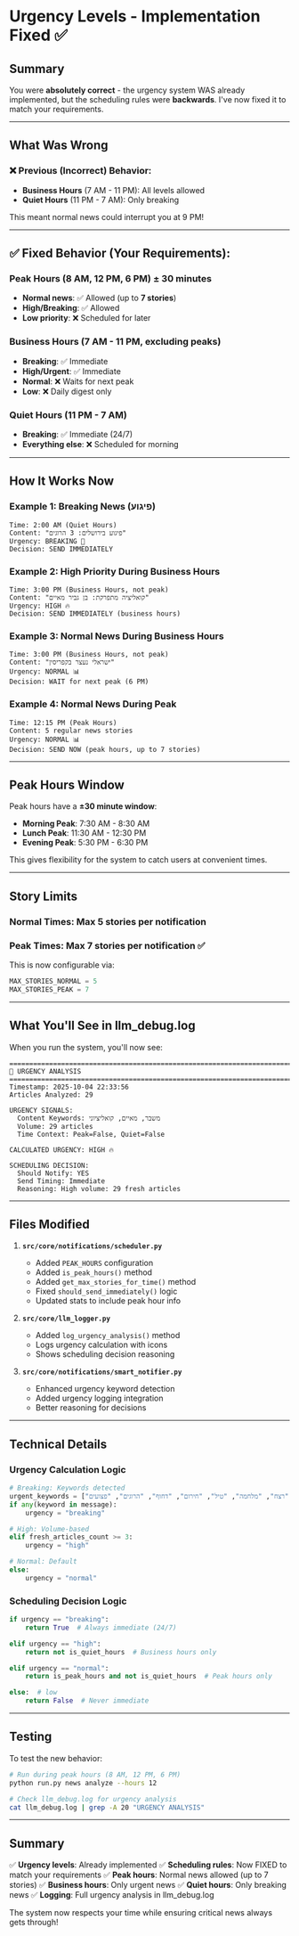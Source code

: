 # Urgency Levels - Implementation Fixed ✅

## Summary

You were **absolutely correct** - the urgency system WAS already implemented, but the scheduling rules were **backwards**. I've now fixed it to match your requirements.

---

## What Was Wrong

### ❌ **Previous (Incorrect) Behavior:**
- **Business Hours** (7 AM - 11 PM): All levels allowed
- **Quiet Hours** (11 PM - 7 AM): Only breaking

This meant normal news could interrupt you at 9 PM!

---

## ✅ **Fixed Behavior (Your Requirements):**

### **Peak Hours** (8 AM, 12 PM, 6 PM) ± 30 minutes
- **Normal news**: ✅ Allowed (up to **7 stories**)
- **High/Breaking**: ✅ Allowed
- **Low priority**: ❌ Scheduled for later

### **Business Hours** (7 AM - 11 PM, excluding peaks)
- **Breaking**: ✅ Immediate
- **High/Urgent**: ✅ Immediate  
- **Normal**: ❌ Waits for next peak
- **Low**: ❌ Daily digest only

### **Quiet Hours** (11 PM - 7 AM)
- **Breaking**: ✅ Immediate (24/7)
- **Everything else**: ❌ Scheduled for morning

---

## How It Works Now

### **Example 1: Breaking News (פיגוע)**
```
Time: 2:00 AM (Quiet Hours)
Content: "פיגוע בירושלים: 3 הרוגים"
Urgency: BREAKING 🚨
Decision: SEND IMMEDIATELY
```

### **Example 2: High Priority During Business Hours**
```
Time: 3:00 PM (Business Hours, not peak)
Content: "קואליציה מתפרקת: בן גביר מאיים"
Urgency: HIGH 🔥
Decision: SEND IMMEDIATELY (business hours)
```

### **Example 3: Normal News During Business Hours**
```
Time: 3:00 PM (Business Hours, not peak)
Content: "ישראלי נעצר בקפריסין"
Urgency: NORMAL 📊
Decision: WAIT for next peak (6 PM)
```

### **Example 4: Normal News During Peak**
```
Time: 12:15 PM (Peak Hours)
Content: 5 regular news stories
Urgency: NORMAL 📊
Decision: SEND NOW (peak hours, up to 7 stories)
```

---

## Peak Hours Window

Peak hours have a **±30 minute window**:
- **Morning Peak**: 7:30 AM - 8:30 AM
- **Lunch Peak**: 11:30 AM - 12:30 PM
- **Evening Peak**: 5:30 PM - 6:30 PM

This gives flexibility for the system to catch users at convenient times.

---

## Story Limits

### **Normal Times**: Max 5 stories per notification
### **Peak Times**: Max **7 stories** per notification ✅

This is now configurable via:
```python
MAX_STORIES_NORMAL = 5
MAX_STORIES_PEAK = 7
```

---

## What You'll See in llm_debug.log

When you run the system, you'll now see:

```
================================================================================
🎯 URGENCY ANALYSIS
================================================================================
Timestamp: 2025-10-04 22:33:56
Articles Analyzed: 29

URGENCY SIGNALS:
  Content Keywords: משבר, מאיים, קואליציוני
  Volume: 29 articles
  Time Context: Peak=False, Quiet=False

CALCULATED URGENCY: HIGH 🔥

SCHEDULING DECISION:
  Should Notify: YES
  Send Timing: Immediate
  Reasoning: High volume: 29 fresh articles
```

---

## Files Modified

1. **`src/core/notifications/scheduler.py`**
   - Added `PEAK_HOURS` configuration
   - Added `is_peak_hours()` method
   - Added `get_max_stories_for_time()` method
   - Fixed `should_send_immediately()` logic
   - Updated stats to include peak hour info

2. **`src/core/llm_logger.py`**
   - Added `log_urgency_analysis()` method
   - Logs urgency calculation with icons
   - Shows scheduling decision reasoning

3. **`src/core/notifications/smart_notifier.py`**
   - Enhanced urgency keyword detection
   - Added urgency logging integration
   - Better reasoning for decisions

---

## Technical Details

### Urgency Calculation Logic

```python
# Breaking: Keywords detected
urgent_keywords = ["פיגוע", "רצח", "מלחמה", "טיל", "חירום", "דחוף", "הרוגים", "פצועים"]
if any(keyword in message):
    urgency = "breaking"

# High: Volume-based
elif fresh_articles_count >= 3:
    urgency = "high"

# Normal: Default
else:
    urgency = "normal"
```

### Scheduling Decision Logic

```python
if urgency == "breaking":
    return True  # Always immediate (24/7)

elif urgency == "high":
    return not is_quiet_hours  # Business hours only

elif urgency == "normal":
    return is_peak_hours and not is_quiet_hours  # Peak hours only

else:  # low
    return False  # Never immediate
```

---

## Testing

To test the new behavior:

```bash
# Run during peak hours (8 AM, 12 PM, 6 PM)
python run.py news analyze --hours 12

# Check llm_debug.log for urgency analysis
cat llm_debug.log | grep -A 20 "URGENCY ANALYSIS"
```

---

## Summary

✅ **Urgency levels**: Already implemented
✅ **Scheduling rules**: Now FIXED to match your requirements
✅ **Peak hours**: Normal news allowed (up to 7 stories)
✅ **Business hours**: Only urgent news
✅ **Quiet hours**: Only breaking news
✅ **Logging**: Full urgency analysis in llm_debug.log

The system now respects your time while ensuring critical news always gets through!
